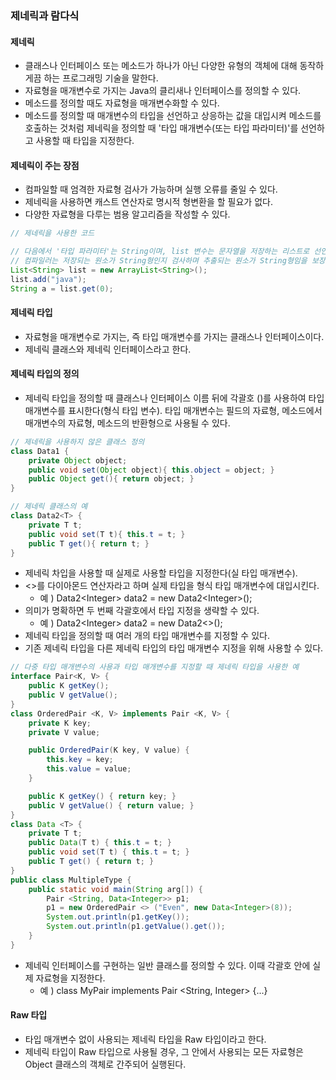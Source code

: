 ### 제네릭과 람다식

#### 제네릭

- 클래스나 인터페이스 또는 메소드가 하나가 아닌 다양한 유형의 객체에 대해 동작하게끔 하는 프로그래밍 기술을 말한다.
- 자료형을 매개변수로 가지는 Java의 클리새나 인터페이스를 정의할 수 있다.
- 메소드를 정의할 때도 자료형을 매개변수화할 수 있다.
- 메소드를 정의할 때 매개변수의 타입을 선언하고 상응하는 값을 대입시켜 메소드를 호출하는 것처럼 제네릭을 정의할 때 '타입 매개변수(또는 타입 파라미터)'를 선언하고 사용할 때 타입을 지정한다.

#### 제네릭이 주는 장점

- 컴파일할 때 엄격한 자료형 검사가 가능하며 실행 오류를 줄일 수 있다.
- 제네릭을 사용하면 캐스트 연산자로 명시적 형변환을 할 필요가 없다.
- 다양한 자료형을 다루는 범용 알고리즘을 작성할 수 있다.

```java
// 제네릭을 사용한 코드

// 다음에서 '타입 파라미터'는 String이며, list 변수는 문자열을 저장하는 리스트로 선언되었다.
// 컴파일러는 저장되는 원소가 String형인지 검사하며 추출되는 원소가 String형임을 보장한다.
List<String> list = new ArrayList<String>();
list.add("java");
String a = list.get(0);
```

#### 제네릭 타입

- 자료형을 매개변수로 가지는, 즉 타입 매개변수를 가지는 클래스나 인터페이스이다.
- 제네릭 클래스와 제네릭 인터페이스라고 한다.

#### 제네릭 타입의 정의

- 제네릭 타입을 정의할 때 클래스나 인터페이스 이름 뒤에 각괄호 ()를 사용하여 타입 매개변수를 표시한다(형식 타입 변수). 타입 매개변수는 필드의 자료형, 메소드에서 매개변수의 자료형, 메소드의 반환형으로 사용될 수 있다.

```java
// 제네릭을 사용하지 않은 클래스 정의
class Data1 {
    private Object object;
    public void set(Object object){ this.object = object; }
    public Object get(){ return object; }
}
```

```java
// 제네릭 클래스의 예
class Data2<T> {
    private T t;
    public void set(T t){ this.t = t; }
    public T get(){ return t; }
}
```

- 제네릭 차입을 사용할 때 실제로 사용할 타입을 지정한다(실 타입 매개변수).
- <>를 다이아몬드 연산자라고 하며 실제 타입을 형식 타입 매개변수에 대입시킨다.
  - 예 ) Data2\<Integer\> data2 = new Data2\<Integer\>();
- 의미가 명확하면 두 번째 각괄호에서 타입 지정을 생략할 수 있다.
  - 예 ) Data2\<Integer\> data2 = new Data2\<\>();
- 제네릭 타입을 정의할 때 여러 개의 타입 매개변수를 지정할 수 있다.
- 기존 제네릭 타입을 다른 제네릭 타입의 타입 매개변수 지정을 위해 사용할 수 있다.

```java
// 다중 타입 매개변수의 사용과 타입 매개변수를 지정할 때 제네릭 타입을 사용한 예
interface Pair<K, V> {
    public K getKey();
    public V getValue();
}
class OrderedPair <K, V> implements Pair <K, V> {
    private K key;
    private V value;

    public OrderedPair(K key, V value) {
        this.key = key;
        this.value = value;
    }

    public K getKey() { return key; }
    public V getValue() { return value; }
}
class Data <T> {
    private T t;
    public Data(T t) { this.t = t; }
    public void set(T t) { this.t = t; }
    public T get() { return t; }
}
public class MultipleType {
    public static void main(String arg[]) {
        Pair <String, Data<Integer>> p1;
        p1 = new OrderedPair <> ("Even", new Data<Integer>(8));
        System.out.println(p1.getKey());
        System.out.println(p1.getValue().get());
    }
}
```

- 제네릭 인터페이스를 구현하는 일반 클래스를 정의할 수 있다. 이때 각괄호 안에 실제 자료형을 지정한다.
  - 예 ) class MyPair implements Pair \<String, Integer\> {...}

#### Raw 타입

- 타입 매개변수 없이 사용되는 제네릭 타입을 Raw 타입이라고 한다.
- 제네릭 타입이 Raw 타입으로 사용될 경우, 그 안에서 사용되는 모든 자료형은 Object 클래스의 객체로 간주되어 실행된다.
